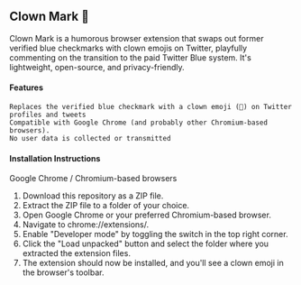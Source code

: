 ## Clown Mark 🤡

Clown Mark is a humorous browser extension that swaps out former verified blue checkmarks with clown emojis on Twitter, playfully commenting on the transition to the paid Twitter Blue system. It's lightweight, open-source, and privacy-friendly.

#### Features

    Replaces the verified blue checkmark with a clown emoji (🤡) on Twitter profiles and tweets
    Compatible with Google Chrome (and probably other Chromium-based browsers).
    No user data is collected or transmitted


#### Installation Instructions
Google Chrome / Chromium-based browsers

   1. Download this repository as a ZIP file.
   2. Extract the ZIP file to a folder of your choice.
   3. Open Google Chrome or your preferred Chromium-based browser.
   4. Navigate to chrome://extensions/.
   5. Enable "Developer mode" by toggling the switch in the top right corner.
   6. Click the "Load unpacked" button and select the folder where you extracted the extension files.
   7. The extension should now be installed, and you'll see a clown emoji in the browser's toolbar.
